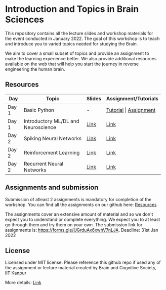 # Introduction and Topics in Brain Sciences

This repository contains all the lecture slides and workshop materials for the event conducted in January 2022. The goal of this workshop is to teach and introduce you to varied topics needed for studying the Brain. 

We aim to cover a small subset of topics and provide an assignment to make the learning experience better. We also provide additional resources available on the web that will help you start the journey in reverse engineering the human brain.

## Resources

| Day | Topic | Slides | Assignment/Tutorials |
| ------ | ------ | ------ | ------ |
| Day 1 | Basic Python | - | [Tutorial](https://colab.research.google.com/drive/1htdrod5ZVMMdrutO0a3loKsd9itqMJet?usp=sharing) \| [Assignment](https://colab.research.google.com/drive/1tAv3ZLSVPRRiKxs8G8m2boV0K32lFbjr?usp=sharing) |
| Day 1 | Introductory ML/DL and Neuroscience | [Link](ML_DL_basics/ML_DL_Intro.pdf)| [Link](https://colab.research.google.com/drive/1ZSXd0svqcWXqfyC_RXfxQYfdnDzV8VyS?usp=sharing)|
| Day 2| Spiking Neural Networks | [Link](Spiking_Neural_Networks/Spiking_NN.pdf)| [Link](https://colab.research.google.com/drive/1d08tPXgkP9yjdTZKg67RU9TSykovW_4_?usp=sharing)|
| Day 2 | Reinforcement Learning | [Link](RL/RL_workshop.pdf)| [Link](https://colab.research.google.com/drive/1FgMuQWM8pjAAZE4TDbE51KnDMLjvZmji?usp=sharing)|
| Day 2 | Recurrent Neural Networks | [Link](RNN/RNN_BCS.pdf)| [Link](https://colab.research.google.com/drive/1qC62fybCJ383WFTw4OrmojNtJsFWhDBC?usp=sharing) |

## Assignments and submission

Submission of atleast 2 assignments is mandatory for completion of the workshop. You can find all the assignments on our github here: [Resources](https://github.com/bcs-iitk/BCS_workshop_Jan_22#resources)

The assignments cover an extensive amount of material and so we don't expect you to understand or complete everything. We expect you to at least go through them and try them on your own. The submission link for assignments is: https://forms.gle/UGrduAx6xwhV7nLJA. Deadline: 31st Jan 2022


## License
Licensed under MIT license. Please reference this github repo if used any of the assignment or lecture material created by Brain and Cognitive Society, IIT Kanpur

More details: [Link](LICENSE)
